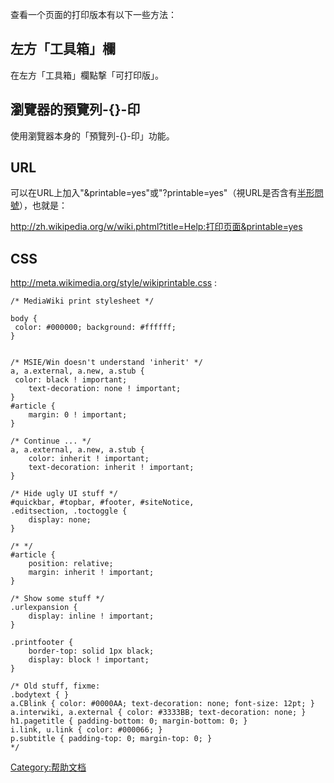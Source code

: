 查看一个页面的打印版本有以下一些方法：

## 左方「工具箱」欄

在左方「工具箱」欄點撃「可打印版」。

## 瀏覽器的預覽列-{}-印

使用瀏覽器本身的「預覽列-{}-印」功能。

## URL

可以在URL上加入"\&printable=yes"或"?printable=yes"（視URL是否含有[半形](https://zh.wikipedia.org/wiki/半形 "wikilink")[問號](https://zh.wikipedia.org/wiki/問號 "wikilink")），也就是：

<http://zh.wikipedia.org/w/wiki.phtml?title=Help:打印页面&printable=yes>

## CSS

<http://meta.wikimedia.org/style/wikiprintable.css> :

    /* MediaWiki print stylesheet */

    body {
     color: #000000; background: #ffffff;
    }


    /* MSIE/Win doesn't understand 'inherit' */
    a, a.external, a.new, a.stub {
     color: black ! important;
        text-decoration: none ! important;
    }
    #article {
        margin: 0 ! important;
    }

    /* Continue ... */
    a, a.external, a.new, a.stub {
        color: inherit ! important;
        text-decoration: inherit ! important;
    }

    /* Hide ugly UI stuff */
    #quickbar, #topbar, #footer, #siteNotice,
    .editsection, .toctoggle {
        display: none;
    }

    /* */
    #article {
        position: relative;
        margin: inherit ! important;
    }

    /* Show some stuff */
    .urlexpansion {
        display: inline ! important;
    }

    .printfooter {
        border-top: solid 1px black;
        display: block ! important;
    }

    /* Old stuff, fixme:
    .bodytext { }
    a.CBlink { color: #0000AA; text-decoration: none; font-size: 12pt; }
    a.interwiki, a.external { color: #3333BB; text-decoration: none; }
    h1.pagetitle { padding-bottom: 0; margin-bottom: 0; }
    i.link, u.link { color: #000066; }
    p.subtitle { padding-top: 0; margin-top: 0; }
    */

[Category:帮助文档](https://zh.wikipedia.org/wiki/Category:帮助文档 "wikilink")